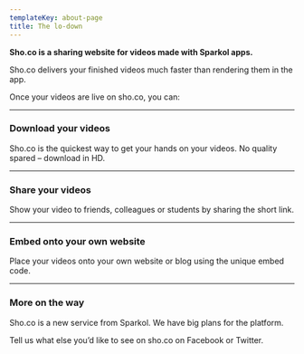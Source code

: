 ```yaml
---
templateKey: about-page
title: The lo-down
---
```

**Sho.co is a sharing website for videos made with Sparkol apps.**

Sho.co delivers your finished videos much faster than rendering them in the app.

Once your videos are live on sho.co, you can:

<hr>

### **Download your videos**

Sho.co is the quickest way to get your hands on your videos. No quality spared – download in HD.

<hr>

### **Share your videos**

Show your video to friends, colleagues or students by sharing the short link.

<hr>

### **Embed onto your own website**

Place your videos onto your own website or blog using the unique embed code.

<hr>

### **More on the way**

Sho.co is a new service from Sparkol. We have big plans for the platform.

Tell us what else you’d like to see on sho.co on Facebook or Twitter.
